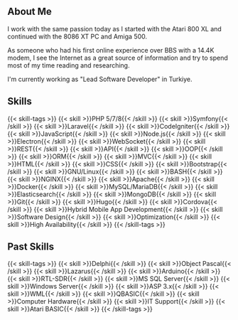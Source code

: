 ## About Me

I work with the same passion today as I started with the Atari
800 XL and continued with the 8086 XT PC and Amiga 500.

As someone who had his first online experience over BBS with a 14.4K modem, I see the Internet as a great
source of information and try to spend most of my time reading and researching.

I'm currently working as "Lead Software Developer" in Turkiye.

## Skills

{{< skill-tags >}}
    {{< skill >}}PHP 5/7/8{{< /skill >}}
    {{< skill >}}Symfony{{< /skill >}}
    {{< skill >}}Laravel{{< /skill >}}
    {{< skill >}}CodeIgniter{{< /skill >}}
    {{< skill >}}JavaScript{{< /skill >}}
    {{< skill >}}Node.js{{< /skill >}}
    {{< skill >}}Electron{{< /skill >}}
    {{< skill >}}WebSocket{{< /skill >}}
    {{< skill >}}REST{{< /skill >}}
    {{< skill >}}API{{< /skill >}}
    {{< skill >}}OOP{{< /skill >}}
    {{< skill >}}ORM{{< /skill >}}
    {{< skill >}}MVC{{< /skill >}}
    {{< skill >}}HTML{{< /skill >}}
    {{< skill >}}CSS{{< /skill >}}
    {{< skill >}}Bootstrap{{< /skill >}}
    {{< skill >}}GNU/Linux{{< /skill >}}
    {{< skill >}}BASH{{< /skill >}}
    {{< skill >}}NGINX{{< /skill >}}
    {{< skill >}}Apache{{< /skill >}}
    {{< skill >}}Docker{{< /skill >}}
    {{< skill >}}MySQL/MariaDB{{< /skill >}}
    {{< skill >}}Elasticsearch{{< /skill >}}
    {{< skill >}}MongoDB{{< /skill >}}
    {{< skill >}}Git{{< /skill >}}
    {{< skill >}}Hugo{{< /skill >}}
    {{< skill >}}Cordova{{< /skill >}}
    {{< skill >}}Hybrid Mobile App Development{{< /skill >}}
    {{< skill >}}Software Design{{< /skill >}}
    {{< skill >}}Optimization{{< /skill >}}
    {{< skill >}}High Availability{{< /skill >}}
{{< /skill-tags >}}

## Past Skills

{{< skill-tags >}}
    {{< skill >}}Delphi{{< /skill >}}
    {{< skill >}}Object Pascal{{< /skill >}}
    {{< skill >}}Lazarus{{< /skill >}}
    {{< skill >}}Arduino{{< /skill >}}
    {{< skill >}}RTL-SDR{{< /skill >}}
    {{< skill >}}MS SQL Server{{< /skill >}}
    {{< skill >}}Windows Server{{< /skill >}}
    {{< skill >}}ASP 3.x{{< /skill >}}
    {{< skill >}}WML{{< /skill >}}
    {{< skill >}}QBASIC{{< /skill >}}
    {{< skill >}}Computer Hardware{{< /skill >}}
    {{< skill >}}IT Support{{< /skill >}}
    {{< skill >}}Atari BASIC{{< /skill >}}
{{< /skill-tags >}}
